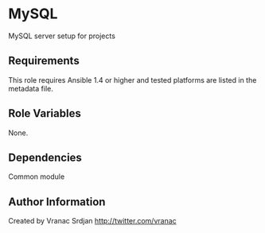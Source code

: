 MySQL
========

MySQL server setup for projects

Requirements
------------

This role requires Ansible 1.4 or higher and tested platforms are listed in the metadata file.

Role Variables
--------------

None.

Dependencies
------------

Common module


Author Information
------------------

Created by Vranac Srdjan http://twitter.com/vranac


